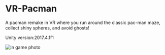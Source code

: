 # VR-Pacman
<p>A pacman remake in VR where you run around the classic pac-man maze, collect shiny spheres, and avoid ghosts!</p>
<p>Unity version:2017.4.1f1</p>


<img src="https://github.com/uvic-virtual/VR-Pacman/blob/master/media/VR%20PacMan%20in%20game%20photo%202019-11-18.PNG?raw=true" alt="in game photo">

<br/>
<br/>
<br/>
<br/>
<br/>

